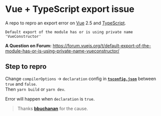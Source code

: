 # Vue + TypeScript export issue

A repo to repro an export error on [Vue](https://vuejs.org/) 2.5 and [TypeScript](https://www.typescriptlang.org/).

```
Default export of the module has or is using private name 'VueConstructor'
```

**A Question on Forum:** https://forum.vuejs.org/t/default-export-of-the-module-has-or-is-using-private-name-vueconstructor/

## Step to repro

Change `compilerOptions` -> `declaration` config in [**`tsconfig.json`**](./tsconfig.json) between `true` and `false`.  
Then `yarn build` or `yarn dev`.

Error will happen when `declaration` is `true`.

> Thanks [**bbuchanan**](https://forum.vuejs.org/u/bbuchanan) for the cause.
